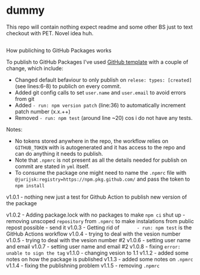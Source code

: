 # dummy
This repo will contain nothing expect readme and some other BS just to text checkout with PET. Novel idea huh. 

## 
How publiching to GitHub Packages works

To publish to GitHub Packages I've used [GitHub template](https://github.com/jurijsk/dummy/actions/new?category=continuous-integration&query=Publish+Node.js+Package+to+GitHub+Packages) with a couple of change, which include:
 * Changed default befaviour to only publish on `relese: types: [created]` (see lines:6-8) to publich on every commit.
 * Added git config calls to set `user.name` and `user.email` to avoid errors from git
 * Added `- run: npm version patch` (line:36) to automatically increment patch number (x.x.++)
 * Removed `- run: npm test` (around line ~20) cos i do not have any tests.

Notes:
 * No tokens stored anywhere in the repo, the workflow relies on `GITHUB_TOKEN` with is autogenerated and it has access to the repo and can do anything it needs to publish.
 * Note that `.npmrc` is not present as all the details needed for publish on commit are stated in `yml` itself.
 * To consume the package one might need to name the `.npmrc` file with `@jurijsk:registry=https://npm.pkg.github.com/` and pass the token to `npm install` 


v1.0.1
	- nothing new just a test for Github Action to publish new version of the package

v1.0.2 
	- Adding package.lock with no packages to make `npm ci` shut up
	- removing unscoped `repository` from `.npmrc` to make instalations from public repost possible
	- send it
v1.0.3
	- Getting rid of `      - run: npm test` is the GitHub Actions workflow
v1.0.4
	- trying to deal with the vesion number
v1.0.5
	- trying to deal with the vesion number #2
v1.0.6
	- setting user name and email
v1.0.7
	- setting user name and email #2
v1.0.8
	- fixing `error: unable to sign the tag`
v1.1.0
	- changing vesion to 1.1
v1.1.2
	- added some notes on how the package is published
v1.1.3
	- added some notes on `.npmrc`
v1.1.4
	- fixing the publishning problem
v1.1.5
	- removing `.npmrc`